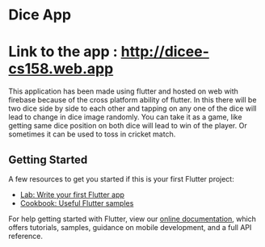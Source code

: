 # Dice App

# Link to the app : http://dicee-cs158.web.app



This application has been made using flutter and hosted on web with firebase because of the cross platform ability of flutter.
In this there will be two dice side by side to each other and tapping on any one of the dice will lead to change in dice image randomly. 
You can take it as a game, like getting same dice position on both dice will lead to win of the player. Or sometimes it can be used to toss in cricket match.

## Getting Started

A few resources to get you started if this is your first Flutter project:

- [Lab: Write your first Flutter app](https://flutter.dev/docs/get-started/codelab)
- [Cookbook: Useful Flutter samples](https://flutter.dev/docs/cookbook)

For help getting started with Flutter, view our
[online documentation](https://flutter.dev/docs), which offers tutorials,
samples, guidance on mobile development, and a full API reference.
